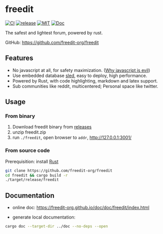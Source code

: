 # freedit

[![CI](https://github.com/freedit-org/freedit/actions/workflows/ci.yml/badge.svg)](https://github.com/freedit-org/freedit/actions/workflows/ci.yml)
[![release](https://github.com/freedit-org/freedit/actions/workflows/release.yml/badge.svg)](https://github.com/freedit-org/freedit/releases)
[![MIT](https://img.shields.io/badge/license-MIT-blue.svg)](https://opensource.org/licenses/MIT)
[![Doc](https://img.shields.io/badge/Doc-Latest-success)](https://freedit-org.github.io/doc/doc/freedit/index.html)

The safest and lightest forum, powered by rust.

GitHub: <https://github.com/freedit-org/freedit>

## Features

* No javascript at all, for safety maximization. ([Why javascript is evil](https://thehackernews.com/2022/05/tails-os-users-advised-not-to-use-tor.html))
* Use embedded database [sled](https://github.com/spacejam/sled), easy to deploy, high performance.
* Powered by Rust, with code highlighting, markdown and latex support.
* Sub communities like reddit, multicentered; Personal space like twitter.

## Usage

### From binary

1. Download freedit binary from [releases](https://github.com/freedit-org/freedit/releases)
2. unzip freedit.zip
3. run `./freedit`, open browser to `addr`, <http://127.0.0.1:3001/>

### From source code

Prerequisition: install [Rust](https://www.rust-lang.org/tools/install)

```bash
git clone https://github.com/freedit-org/freedit
cd freedit && cargo build -r
./target/release/freedit
```

## Documentation

* online doc: <https://freedit-org.github.io/doc/doc/freedit/index.html>

* generate local documentation:
```bash
cargo doc --target-dir ../doc --no-deps --open
```